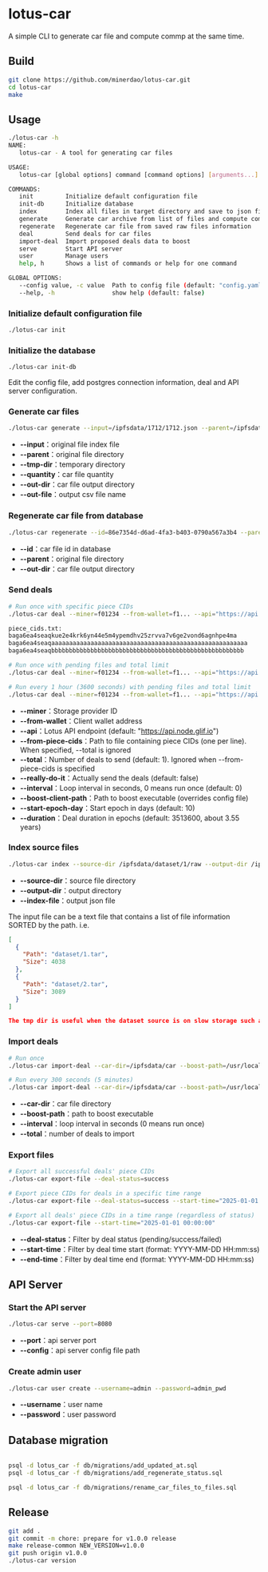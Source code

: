 # lotus-car
A simple CLI to generate car file and compute commp at the same time.

## Build
```sh
git clone https://github.com/minerdao/lotus-car.git
cd lotus-car
make
```
## Usage

```sh
./lotus-car -h
NAME:
   lotus-car - A tool for generating car files

USAGE:
   lotus-car [global options] command [command options] [arguments...]

COMMANDS:
   init         Initialize default configuration file
   init-db      Initialize database
   index        Index all files in target directory and save to json file
   generate     Generate car archive from list of files and compute commp
   regenerate   Regenerate car file from saved raw files information
   deal         Send deals for car files
   import-deal  Import proposed deals data to boost
   serve        Start API server
   user         Manage users
   help, h      Shows a list of commands or help for one command

GLOBAL OPTIONS:
   --config value, -c value  Path to config file (default: "config.yaml")
   --help, -h                show help (default: false)
```

### Initialize default configuration file
```sh
./lotus-car init
```

### Initialize the database
```sh
./lotus-car init-db
```

Edit the config file, add postgres connection information, deal and API server configuration.

### Generate car files
```sh
./lotus-car generate --input=/ipfsdata/1712/1712.json --parent=/ipfsdata/1712/raw --tmp-dir=/ipfsdata/tmp1 --quantity=1 --out-dir=/ipfsdata/car --out-file=/home/fil/csv/dataset_1712_1227.csv
```
- **--input**：original file index file
- **--parent**：original file directory
- **--tmp-dir**：temporary directory
- **--quantity**：car file quantity
- **--out-dir**：car file output directory
- **--out-file**：output csv file name

### Regenerate car file from database
```sh
./lotus-car regenerate --id=86e7354d-d6ad-4fa3-b403-0790a567a3b4 --parent=/ipfsdata/dataset/1/raw --out-dir=/ipfsdata/car-regenerate
```
- **--id**：car file id in database
- **--parent**：original file directory
- **--out-dir**：car file output directory

### Send deals
```sh
# Run once with specific piece CIDs
./lotus-car deal --miner=f01234 --from-wallet=f1... --api="https://api.node.glif.io" --from-piece-cids=/path/to/piece_cids.txt --really-do-it --boost-client-path=/usr/local/bin/boost

piece_cids.txt:
baga6ea4seaqkue2e4krk6yn44e5m4ypemdhv25zrvva7v6ge2vond6agnhpe4ma
baga6ea4seaqaaaaaaaaaaaaaaaaaaaaaaaaaaaaaaaaaaaaaaaaaaaaaaaaaaaaaaa
baga6ea4seaqbbbbbbbbbbbbbbbbbbbbbbbbbbbbbbbbbbbbbbbbbbbbbbbbbbbbbb
```

```sh
# Run once with pending files and total limit
./lotus-car deal --miner=f01234 --from-wallet=f1... --api="https://api.node.glif.io" --total=10 --really-do-it --boost-client-path=/usr/local/bin/boost

# Run every 1 hour (3600 seconds) with pending files and total limit
./lotus-car deal --miner=f01234 --from-wallet=f1... --api="https://api.node.glif.io" --total=10 --really-do-it --interval=3600 --boost-client-path=/usr/local/bin/boost
```
- **--miner**：Storage provider ID
- **--from-wallet**：Client wallet address
- **--api**：Lotus API endpoint (default: "https://api.node.glif.io")
- **--from-piece-cids**：Path to file containing piece CIDs (one per line). When specified, --total is ignored
- **--total**：Number of deals to send (default: 1). Ignored when --from-piece-cids is specified
- **--really-do-it**：Actually send the deals (default: false)
- **--interval**：Loop interval in seconds, 0 means run once (default: 0)
- **--boost-client-path**：Path to boost executable (overrides config file)
- **--start-epoch-day**：Start epoch in days (default: 10)
- **--duration**：Deal duration in epochs (default: 3513600, about 3.55 years)

### Index source files
```sh
./lotus-car index --source-dir /ipfsdata/dataset/1/raw --output-dir /ipfsdata/dataset/1 --index-file 1.json
```
- **--source-dir**：source file directory
- **--output-dir**：output directory
- **--index-file**：output json file

The input file can be a text file that contains a list of file information SORTED by the path. i.e.
```json
[
  {
    "Path": "dataset/1.tar",
    "Size": 4038
  },
  {
    "Path": "dataset/2.tar",
    "Size": 3089
  }
]

The tmp dir is useful when the dataset source is on slow storage such as NFS or S3FS/Goofys mount.
```

### Import deals
```sh
# Run once
./lotus-car import-deal --car-dir=/ipfsdata/car --boost-path=/usr/local/bin/boost --total=10

# Run every 300 seconds (5 minutes)
./lotus-car import-deal --car-dir=/ipfsdata/car --boost-path=/usr/local/bin/boost --interval=300 --total=10
```
- **--car-dir**：car file directory
- **--boost-path**：path to boost executable
- **--interval**：loop interval in seconds (0 means run once)
- **--total**：number of deals to import

### Export files
```sh
# Export all successful deals' piece CIDs
./lotus-car export-file --deal-status=success

# Export piece CIDs for deals in a specific time range
./lotus-car export-file --deal-status=success --start-time="2025-01-01 00:00:00" --end-time="2025-01-02 00:00:00"

# Export all deals' piece CIDs in a time range (regardless of status)
./lotus-car export-file --start-time="2025-01-01 00:00:00"
```
- **--deal-status**：Filter by deal status (pending/success/failed)
- **--start-time**：Filter by deal time start (format: YYYY-MM-DD HH:mm:ss)
- **--end-time**：Filter by deal time end (format: YYYY-MM-DD HH:mm:ss)

## API Server

### Start the API server
```sh
./lotus-car serve --port=8080
```
- **--port**：api server port
- **--config**：api server config file path


### Create admin user
```sh
./lotus-car user create --username=admin --password=admin_pwd
```
- **--username**：user name
- **--password**：user password


## Database migration
```sh

psql -d lotus_car -f db/migrations/add_updated_at.sql
psql -d lotus_car -f db/migrations/add_regenerate_status.sql

psql -d lotus_car -f db/migrations/rename_car_files_to_files.sql

```

## Release
```sh
git add .
git commit -m chore: prepare for v1.0.0 release
make release-common NEW_VERSION=v1.0.0
git push origin v1.0.0
./lotus-car version
```

